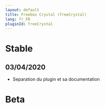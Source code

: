 ```yaml
---
layout: default
title: Freebox Crystal (freeCrystal)
lang: fr_FR
pluginId: freeCrystal
---
```


# Stable

## 03/04/2020

* Separation du plugin et sa documentation

# Beta

